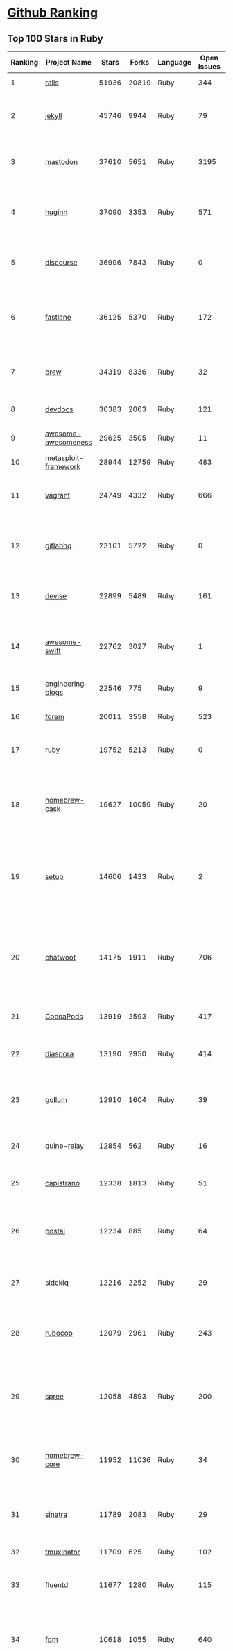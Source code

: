 [Github Ranking](../README.md)
==========

## Top 100 Stars in Ruby

| Ranking | Project Name | Stars | Forks | Language | Open Issues | Description | Last Commit |
| ------- | ------------ | ----- | ----- | -------- | ----------- | ----------- | ----------- |
| 1 | [rails](https://github.com/rails/rails) | 51936 | 20819 | Ruby | 344 | Ruby on Rails | 2022-12-16T09:35:06Z |
| 2 | [jekyll](https://github.com/jekyll/jekyll) | 45746 | 9944 | Ruby | 79 | :globe_with_meridians: Jekyll is a blog-aware static site generator in Ruby | 2022-12-06T21:23:13Z |
| 3 | [mastodon](https://github.com/mastodon/mastodon) | 37610 | 5651 | Ruby | 3195 | Your self-hosted, globally interconnected microblogging community | 2022-12-16T09:09:59Z |
| 4 | [huginn](https://github.com/huginn/huginn) | 37090 | 3353 | Ruby | 571 | Create agents that monitor and act on your behalf.  Your agents are standing by! | 2022-12-16T03:24:25Z |
| 5 | [discourse](https://github.com/discourse/discourse) | 36996 | 7843 | Ruby | 0 | A platform for community discussion. Free, open, simple. | 2022-12-16T07:33:28Z |
| 6 | [fastlane](https://github.com/fastlane/fastlane) | 36125 | 5370 | Ruby | 172 | 🚀 The easiest way to automate building and releasing your iOS and Android apps | 2022-12-14T15:30:29Z |
| 7 | [brew](https://github.com/Homebrew/brew) | 34319 | 8336 | Ruby | 32 | 🍺 The missing package manager for macOS (or Linux) | 2022-12-15T09:07:04Z |
| 8 | [devdocs](https://github.com/freeCodeCamp/devdocs) | 30383 | 2063 | Ruby | 121 | API Documentation Browser | 2022-12-10T02:53:35Z |
| 9 | [awesome-awesomeness](https://github.com/bayandin/awesome-awesomeness) | 29625 | 3505 | Ruby | 11 | A curated list of awesome awesomeness | 2022-12-15T03:08:32Z |
| 10 | [metasploit-framework](https://github.com/rapid7/metasploit-framework) | 28944 | 12759 | Ruby | 483 | Metasploit Framework | 2022-12-16T04:15:54Z |
| 11 | [vagrant](https://github.com/hashicorp/vagrant) | 24749 | 4332 | Ruby | 666 | Vagrant is a tool for building and distributing development environments. | 2022-12-14T21:13:33Z |
| 12 | [gitlabhq](https://github.com/gitlabhq/gitlabhq) | 23101 | 5722 | Ruby | 0 | GitLab CE Mirror \| Please open new issues in our issue tracker on GitLab.com | 2022-12-16T09:10:16Z |
| 13 | [devise](https://github.com/heartcombo/devise) | 22899 | 5489 | Ruby | 161 | Flexible authentication solution for Rails with Warden. | 2022-12-14T14:58:01Z |
| 14 | [awesome-swift](https://github.com/matteocrippa/awesome-swift) | 22762 | 3027 | Ruby | 1 | A collaborative list of awesome Swift libraries and resources. Feel free to contribute! | 2022-12-02T12:15:41Z |
| 15 | [engineering-blogs](https://github.com/kilimchoi/engineering-blogs) | 22546 | 775 | Ruby | 9 | A curated list of engineering blogs | 2022-12-08T03:06:45Z |
| 16 | [forem](https://github.com/forem/forem) | 20011 | 3558 | Ruby | 523 | For empowering community 🌱 | 2022-12-16T09:44:35Z |
| 17 | [ruby](https://github.com/ruby/ruby) | 19752 | 5213 | Ruby | 0 | The Ruby Programming Language [mirror] | 2022-12-16T07:54:33Z |
| 18 | [homebrew-cask](https://github.com/Homebrew/homebrew-cask) | 19627 | 10059 | Ruby | 20 | 🍻 A CLI workflow for the administration of macOS applications distributed as binaries | 2022-12-16T09:17:55Z |
| 19 | [setup](https://github.com/lewagon/setup) | 14606 | 1433 | Ruby | 2 | Setup instructions for Le Wagon's students on their first day of Web Development Bootcamp | 2022-12-10T06:32:15Z |
| 20 | [chatwoot](https://github.com/chatwoot/chatwoot) | 14175 | 1911 | Ruby | 706 | Open-source customer engagement suite, an alternative to Intercom, Zendesk, Salesforce Service Cloud etc. 🔥💬 | 2022-12-16T10:03:20Z |
| 21 | [CocoaPods](https://github.com/CocoaPods/CocoaPods) | 13919 | 2593 | Ruby | 417 | The Cocoa Dependency Manager. | 2022-12-07T17:34:55Z |
| 22 | [diaspora](https://github.com/diaspora/diaspora) | 13190 | 2950 | Ruby | 414 | A privacy-aware, distributed, open source social network. | 2022-12-05T02:06:14Z |
| 23 | [gollum](https://github.com/gollum/gollum) | 12910 | 1604 | Ruby | 39 | A simple, Git-powered wiki with a sweet API and local frontend. | 2022-12-16T06:09:28Z |
| 24 | [quine-relay](https://github.com/mame/quine-relay) | 12854 | 562 | Ruby | 16 | An uroboros program with 100+ programming languages | 2022-10-31T08:24:26Z |
| 25 | [capistrano](https://github.com/capistrano/capistrano) | 12338 | 1813 | Ruby | 51 | Remote multi-server automation tool | 2022-11-29T02:38:01Z |
| 26 | [postal](https://github.com/postalserver/postal) | 12234 | 885 | Ruby | 64 | ✉️ A fully featured open source mail delivery platform for incoming & outgoing e-mail | 2022-12-14T13:57:44Z |
| 27 | [sidekiq](https://github.com/mperham/sidekiq) | 12216 | 2252 | Ruby | 29 | Simple, efficient background processing for Ruby | 2022-12-13T22:37:39Z |
| 28 | [rubocop](https://github.com/rubocop/rubocop) | 12079 | 2961 | Ruby | 243 | A Ruby static code analyzer and formatter, based on the community Ruby style guide. | 2022-12-16T08:37:33Z |
| 29 | [spree](https://github.com/spree/spree) | 12058 | 4893 | Ruby | 200 | Open Source multi-language/multi-currency/multi-store eCommerce platform | 2022-12-16T08:21:13Z |
| 30 | [homebrew-core](https://github.com/Homebrew/homebrew-core) | 11952 | 11036 | Ruby | 34 | 🍻 Default formulae for the missing package manager for macOS (or Linux) | 2022-12-16T09:05:50Z |
| 31 | [sinatra](https://github.com/sinatra/sinatra) | 11789 | 2083 | Ruby | 29 | Classy web-development dressed in a DSL (official / canonical repo) | 2022-12-15T21:30:57Z |
| 32 | [tmuxinator](https://github.com/tmuxinator/tmuxinator) | 11709 | 625 | Ruby | 102 | Manage complex tmux sessions easily | 2022-12-15T20:50:29Z |
| 33 | [fluentd](https://github.com/fluent/fluentd) | 11677 | 1280 | Ruby | 115 | Fluentd: Unified Logging Layer (project under CNCF) | 2022-12-15T06:17:04Z |
| 34 | [fpm](https://github.com/jordansissel/fpm) | 10618 | 1055 | Ruby | 640 | Effing package management! Build packages for multiple platforms (deb, rpm, etc) with great ease and sanity. | 2022-12-12T14:55:48Z |
| 35 | [linguist](https://github.com/github/linguist) | 10539 | 3853 | Ruby | 84 | Language Savant. If your repository's language is being reported incorrectly, send us a pull request! | 2022-12-15T08:24:26Z |
| 36 | [faker](https://github.com/faker-ruby/faker) | 10536 | 3036 | Ruby | 5 | A library for generating fake data such as names, addresses, and phone numbers. | 2022-12-15T23:02:10Z |
| 37 | [Learning-SICP](https://github.com/DeathKing/Learning-SICP) | 10084 | 1490 | Ruby | 1 | MIT视频公开课《计算机程序的构造和解释》中文化项目及课程学习资料搜集。 | 2022-02-27T13:57:02Z |
| 38 | [liquid](https://github.com/Shopify/liquid) | 9944 | 1293 | Ruby | 231 | Liquid markup language. Safe, customer facing template language for flexible web apps.  | 2022-11-29T14:01:01Z |
| 39 | [capybara](https://github.com/teamcapybara/capybara) | 9728 | 1427 | Ruby | 6 | Acceptance test framework for web applications | 2022-12-12T23:32:28Z |
| 40 | [grape](https://github.com/ruby-grape/grape) | 9649 | 1220 | Ruby | 205 | An opinionated framework for creating REST-like APIs in Ruby. | 2022-12-11T13:46:31Z |
| 41 | [octopress](https://github.com/imathis/octopress) | 9358 | 2710 | Ruby | 176 | Octopress is an obsessively designed framework for Jekyll blogging. It’s easy to configure and easy to deploy. Sweet huh? | 2022-05-29T06:22:05Z |
| 42 | [activeadmin](https://github.com/activeadmin/activeadmin) | 9281 | 3314 | Ruby | 329 | The administration framework for Ruby on Rails applications. | 2022-12-14T14:35:40Z |
| 43 | [resque](https://github.com/resque/resque) | 9235 | 1671 | Ruby | 57 | Resque is a Redis-backed Ruby library for creating background jobs, placing them on multiple queues, and processing them later. | 2022-12-12T11:02:47Z |
| 44 | [guides](https://github.com/thoughtbot/guides) | 9206 | 1377 | Ruby | 0 | A guide for programming in style. | 2022-12-12T23:02:41Z |
| 45 | [bourbon](https://github.com/thoughtbot/bourbon) | 9097 | 900 | Ruby | 5 | A Lightweight Sass Tool Set | 2022-08-05T22:56:43Z |
| 46 | [paperclip](https://github.com/thoughtbot/paperclip) | 9068 | 2418 | Ruby | 37 | Easy file attachment management for ActiveRecord | 2022-10-11T23:33:19Z |
| 47 | [carrierwave](https://github.com/carrierwaveuploader/carrierwave) | 8740 | 1638 | Ruby | 141 | Classier solution for file uploads for Rails, Sinatra and other Ruby web frameworks | 2022-12-05T11:02:27Z |
| 48 | [whenever](https://github.com/javan/whenever) | 8656 | 727 | Ruby | 63 | Cron jobs in Ruby | 2022-12-02T01:37:51Z |
| 49 | [remote-working](https://github.com/greatghoul/remote-working) | 8508 | 772 | Ruby | 0 | 收集整理远程工作相关的资料 | 2022-12-12T11:24:00Z |
| 50 | [kaminari](https://github.com/kaminari/kaminari) | 8317 | 1077 | Ruby | 41 | ⚡ A Scope & Engine based, clean, powerful, customizable and sophisticated paginator for Ruby webapps | 2022-09-04T14:57:01Z |
| 51 | [simple_form](https://github.com/heartcombo/simple_form) | 8054 | 1314 | Ruby | 24 | Forms made easy for Rails! It's tied to a simple DSL, with no opinion on markup. | 2022-11-30T12:04:42Z |
| 52 | [pundit](https://github.com/varvet/pundit) | 7817 | 602 | Ruby | 14 | Minimal authorization through OO design and pure Ruby classes | 2022-11-16T23:39:34Z |
| 53 | [rails_admin](https://github.com/railsadminteam/rails_admin) | 7707 | 2245 | Ruby | 175 | RailsAdmin is a Rails engine that provides an easy-to-use interface for managing your data | 2022-12-05T18:41:13Z |
| 54 | [factory_bot](https://github.com/thoughtbot/factory_bot) | 7667 | 2616 | Ruby | 31 | A library for setting up Ruby objects as test data. | 2022-11-16T05:01:43Z |
| 55 | [omniauth](https://github.com/omniauth/omniauth) | 7623 | 992 | Ruby | 86 | OmniAuth is a flexible authentication system utilizing Rack middleware. | 2022-10-13T14:14:08Z |
| 56 | [puma](https://github.com/puma/puma) | 7274 | 1367 | Ruby | 53 | A Ruby/Rack web server built for parallelism | 2022-12-16T05:45:10Z |
| 57 | [jazzy](https://github.com/realm/jazzy) | 7200 | 405 | Ruby | 81 | Soulful docs for Swift & Objective-C | 2022-11-20T09:32:15Z |
| 58 | [wpscan](https://github.com/wpscanteam/wpscan) | 7170 | 1165 | Ruby | 38 | WPScan WordPress security scanner. Written for security professionals and blog maintainers to test the security of their WordPress websites. | 2022-11-17T14:27:18Z |
| 59 | [how-to-contribute-to-open-source](https://github.com/freeCodeCamp/how-to-contribute-to-open-source) | 7162 | 1557 | Ruby | 30 | A guide to contributing to open source | 2022-12-11T16:37:26Z |
| 60 | [chef](https://github.com/chef/chef) | 7086 | 2567 | Ruby | 369 | Chef Infra, a powerful automation platform that transforms infrastructure into code automating how infrastructure is configured, deployed and managed across any environment, at any scale | 2022-12-16T09:16:52Z |
| 61 | [github-changelog-generator](https://github.com/github-changelog-generator/github-changelog-generator) | 6981 | 876 | Ruby | 141 | Automatically generate change log from your tags, issues, labels and pull requests on GitHub. | 2022-11-30T22:52:45Z |
| 62 | [middleman](https://github.com/middleman/middleman) | 6914 | 748 | Ruby | 11 | Hand-crafted frontend development | 2022-12-08T04:04:39Z |
| 63 | [dotfiles](https://github.com/skwp/dotfiles) | 6893 | 1450 | Ruby | 0 | YADR - The best vim,git,zsh plugins and the cleanest vimrc you've ever seen | 2022-11-09T19:14:45Z |
| 64 | [scientist](https://github.com/github/scientist) | 6839 | 494 | Ruby | 9 | :microscope: A Ruby library for carefully refactoring critical paths. | 2022-10-12T22:45:50Z |
| 65 | [better_errors](https://github.com/BetterErrors/better_errors) | 6806 | 447 | Ruby | 40 | Better error page for Rack apps | 2022-11-18T03:17:13Z |
| 66 | [puppet](https://github.com/puppetlabs/puppet) | 6761 | 2246 | Ruby | 0 | Server automation framework and application | 2022-12-15T00:48:26Z |
| 67 | [pghero](https://github.com/ankane/pghero) | 6756 | 400 | Ruby | 5 | A performance dashboard for Postgres | 2022-12-14T19:51:15Z |
| 68 | [bullet](https://github.com/flyerhzm/bullet) | 6700 | 393 | Ruby | 86 | help to kill N+1 queries and unused eager loading | 2022-12-09T13:24:55Z |
| 69 | [nodejs-learning-guide](https://github.com/chyingp/nodejs-learning-guide) | 6667 | 1197 | Ruby | 3 | Nodejs学习笔记以及经验总结，公众号"程序猿小卡" | 2022-03-24T13:26:04Z |
| 70 | [pry](https://github.com/pry/pry) | 6551 | 599 | Ruby | 135 | A runtime developer console and IRB alternative with powerful introspection capabilities. | 2022-09-30T18:45:05Z |
| 71 | [brakeman](https://github.com/presidentbeef/brakeman) | 6540 | 720 | Ruby | 79 | A static analysis security vulnerability scanner for Ruby on Rails applications | 2022-12-15T05:55:08Z |
| 72 | [paper_trail](https://github.com/paper-trail-gem/paper_trail) | 6426 | 865 | Ruby | 6 | Track changes to your rails models | 2022-12-03T23:00:56Z |
| 73 | [openproject](https://github.com/opf/openproject) | 6321 | 1733 | Ruby | 0 | OpenProject is the leading open source project management software. | 2022-12-16T09:57:28Z |
| 74 | [cancan](https://github.com/ryanb/cancan) | 6304 | 806 | Ruby | 200 | Authorization Gem for Ruby on Rails. | 2021-12-11T21:39:34Z |
| 75 | [dotenv](https://github.com/bkeepers/dotenv) | 6217 | 494 | Ruby | 6 | A Ruby gem to load environment variables from `.env`.  | 2022-11-21T17:12:52Z |
| 76 | [guard](https://github.com/guard/guard) | 6156 | 507 | Ruby | 59 | Guard is a command line tool to easily handle events on file system modifications. | 2022-11-04T18:37:59Z |
| 77 | [geocoder](https://github.com/alexreisner/geocoder) | 6127 | 1183 | Ruby | 34 | Complete Ruby geocoding solution. | 2022-11-30T14:53:11Z |
| 78 | [synx](https://github.com/venmo/synx) | 6086 | 283 | Ruby | 52 | A command-line tool that reorganizes your Xcode project folder to match your Xcode groups | 2019-07-18T23:40:39Z |
| 79 | [searchkick](https://github.com/ankane/searchkick) | 6076 | 729 | Ruby | 8 | Intelligent search made easy | 2022-12-15T09:54:02Z |
| 80 | [chartkick](https://github.com/ankane/chartkick) | 6054 | 549 | Ruby | 9 | Create beautiful JavaScript charts with one line of Ruby | 2022-11-14T17:16:44Z |
| 81 | [progit](https://github.com/progit/progit) | 5972 | 2469 | Ruby | 0 | Pro Git Book Content, 1st Edition - This content is deprecated. See 2nd edition at [progit2](https://github.com/progit/progit2) | 2019-04-04T07:17:36Z |
| 82 | [hanami](https://github.com/hanami/hanami) | 5970 | 525 | Ruby | 1 | The web, with simplicity. | 2022-12-11T05:30:17Z |
| 83 | [friendly_id](https://github.com/norman/friendly_id) | 5940 | 596 | Ruby | 14 | FriendlyId is the “Swiss Army bulldozer” of slugging and permalink plugins for ActiveRecord. It allows you to create pretty URL’s and work with human-friendly strings as if they were numeric ids for ActiveRecord models. | 2022-11-15T22:25:14Z |
| 84 | [css-only-chat](https://github.com/kkuchta/css-only-chat) | 5890 | 272 | Ruby | 6 | A truly monstrous async web chat using no JS whatsoever on the frontend | 2022-03-30T23:08:38Z |
| 85 | [mailcatcher](https://github.com/sj26/mailcatcher) | 5804 | 550 | Ruby | 26 | Catches mail and serves it through a dream. | 2022-11-20T10:56:00Z |
| 86 | [foreman](https://github.com/ddollar/foreman) | 5791 | 629 | Ruby | 45 | Manage Procfile-based applications | 2022-10-28T12:25:06Z |
| 87 | [will_paginate](https://github.com/mislav/will_paginate) | 5670 | 887 | Ruby | 56 | Pagination library for Rails, Sinatra, Merb, DataMapper, and more | 2022-04-07T02:52:34Z |
| 88 | [maximum-awesome](https://github.com/square/maximum-awesome) | 5661 | 993 | Ruby | 26 | Config files for vim and tmux. | 2022-07-21T22:01:19Z |
| 89 | [httparty](https://github.com/jnunemaker/httparty) | 5608 | 962 | Ruby | 30 | :tada: Makes http fun again! | 2022-11-10T14:24:06Z |
| 90 | [markup](https://github.com/github/markup) | 5571 | 3624 | Ruby | 205 | Determines which markup library to use to render a content file (e.g. README) on GitHub | 2022-11-25T02:34:27Z |
| 91 | [administrate](https://github.com/thoughtbot/administrate) | 5490 | 1056 | Ruby | 95 | A Rails engine that helps you put together a super-flexible admin dashboard. | 2022-12-15T06:59:26Z |
| 92 | [vcr](https://github.com/vcr/vcr) | 5486 | 495 | Ruby | 61 | Record your test suite's HTTP interactions and replay them during future test runs for fast, deterministic, accurate tests. | 2022-11-19T14:22:53Z |
| 93 | [t](https://github.com/sferik/t) | 5417 | 426 | Ruby | 146 | A command-line power tool for Twitter. | 2022-11-19T19:20:53Z |
| 94 | [concurrent-ruby](https://github.com/ruby-concurrency/concurrent-ruby) | 5414 | 395 | Ruby | 54 | Modern concurrency tools including agents, futures, promises, thread pools, supervisors, and more. Inspired by Erlang, Clojure, Scala, Go, Java, JavaScript, and classic concurrency patterns. | 2022-12-12T11:23:04Z |
| 95 | [faraday](https://github.com/lostisland/faraday) | 5407 | 942 | Ruby | 32 | Simple, but flexible HTTP client library, with support for multiple backends. | 2022-12-16T01:30:05Z |
| 96 | [fast-ruby](https://github.com/fastruby/fast-ruby) | 5389 | 377 | Ruby | 27 | :dash: Writing Fast Ruby :heart_eyes: -- Collect Common Ruby idioms. | 2022-11-30T20:34:13Z |
| 97 | [webpacker](https://github.com/rails/webpacker) | 5322 | 1474 | Ruby | 1 | Use Webpack to manage app-like JavaScript modules in Rails | 2022-12-14T14:39:32Z |
| 98 | [ransack](https://github.com/activerecord-hackery/ransack) | 5319 | 753 | Ruby | 87 | Object-based searching.  | 2022-11-22T16:43:46Z |
| 99 | [lolcat](https://github.com/busyloop/lolcat) | 5312 | 200 | Ruby | 22 | Rainbows and unicorns! | 2022-01-29T04:22:19Z |
| 100 | [cancancan](https://github.com/CanCanCommunity/cancancan) | 5262 | 598 | Ruby | 35 | The authorization Gem for Ruby on Rails. | 2022-12-02T15:37:34Z |

